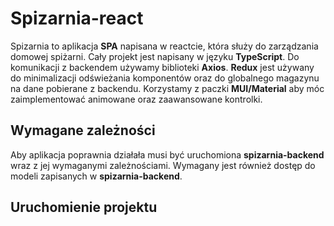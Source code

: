 # Spizarnia-react

Spizarnia to aplikacja **SPA** napisana w reactcie, która służy do zarządzania domowej spiżarni. Cały projekt jest napisany w języku **TypeScript**. Do komunikacji z backendem używamy biblioteki **Axios**. **Redux** jest używany do minimalizacji odświeżania komponentów oraz do globalnego magazynu na dane pobierane z backendu. Korzystamy z paczki **MUI/Material** aby móc zaimplementować animowane oraz zaawansowane kontrolki.

## Wymagane zależności

Aby aplikacja poprawnia działała musi być uruchomiona **spizarnia-backend** wraz z jej wymaganymi zależnościami. Wymagany jest również dostęp do modeli zapisanych w **spizarnia-backend**.

## Uruchomienie projektu

